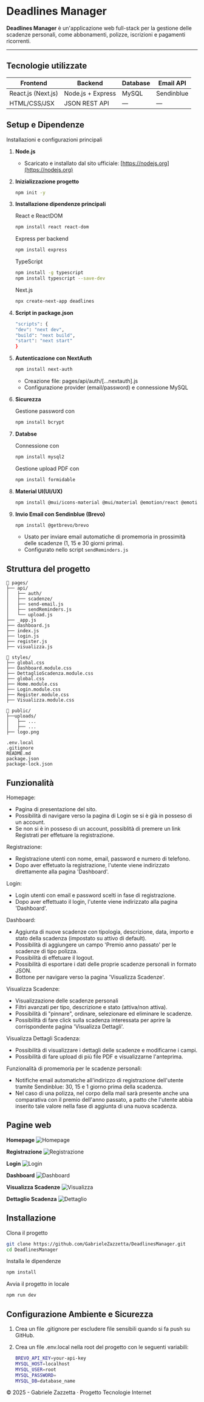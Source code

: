 # Deadlines Manager

**Deadlines Manager** è un'applicazione web full-stack per la gestione delle scadenze personali, come abbonamenti, polizze, iscrizioni e pagamenti ricorrenti.

---

## Tecnologie utilizzate

| Frontend       | Backend        | Database | Email API   |
|----------------|----------------|----------|-------------|
| React.js (Next.js) | Node.js + Express | MySQL    | Sendinblue  |
| HTML/CSS/JSX   | JSON REST API  | — | —  |

## Setup e Dipendenze

Installazioni e configurazioni principali
1. **Node.js**
   - Scaricato e installato dal sito ufficiale: [https://nodejs.org](https://nodejs.org)

2. **Inizializzazione progetto**
   ```bash
   npm init -y
   ```

3. **Installazione dipendenze principali**
    
    React e ReactDOM
    ```bash
    npm install react react-dom
    ```

    Express per backend
    ```bash
    npm install express
    ```

    TypeScript
    ```bash
    npm install -g typescript
    npm install typescript --save-dev
    ```

    Next.js
    ```bash
    npx create-next-app deadlines
    ```

4. **Script in package.json**
    ```bash
    "scripts": {
    "dev": "next dev",
    "build": "next build",
    "start": "next start"
    }
    ```

5. **Autenticazione con NextAuth**
    ```bash
    npm install next-auth
    ```

    - Creazione file: pages/api/auth/[...nextauth].js
    - Configurazione provider (email/password) e connessione MySQL

6. **Sicurezza**

    Gestione password con
    ```bash
    npm install bcrypt
    ```

7. **Databse**
    
    Connessione con
    ```bash
    npm install mysql2
    ```

    Gestione upload PDF con
    ```bash
    npm install formidable
    ```

8. **Material UI(UI/UX)**
    ```bash
    npm install @mui/icons-material @mui/material @emotion/react @emotion/styled 
    ```
9. **Invio Email con Sendinblue (Brevo)**
    ```bash
    npm install @getbrevo/brevo
    ```

    - Usato per inviare email automatiche di promemoria in prossimità delle scadenze (1, 15 e 30 giorni prima).
    - Configurato nello script `sendReminders.js`


## Struttura del progetto

```plaintext
📁 pages/
├── api/
│   ├── auth/
│   ├── scadenze/
│   ├── send-email.js
│   ├── sendReminders.js
│   └── upload.js
├── _app.js
├── dashboard.js
├── index.js
├── login.js
├── register.js
├── visualizza.js

📁 styles/
├── global.css
├── Dashboard.module.css
├── DettaglioScadenza.module.css
├── global.css
├── Home.module.css
├── Login.module.css
├── Register.module.css
├── Visualizza.module.css

📁 public/
├──uploads/
│   ├── ...
│   ├── ...
├── logo.png

.env.local  
.gitignore
README.md  
package.json
package-lock.json
```

## Funzionalità

Homepage:
- Pagina di presentazione del sito.
- Possibilità di navigare verso la pagina di Login se si è già in posseso di un account.
- Se non si è in posseso di un account, possiblità di premere un link Registrati per effetuare la registrazione.

Registrazione:
- Registrazione utenti con nome, email, password e numero di telefono.
- Dopo aver effetuato la registrazione, l'utente viene indirizzato direttamente alla pagina 'Dashboard'.

Login:
- Login utenti con email e password scelti in fase di registrazione.
- Dopo aver effettuato il login, l'utente viene indirizzato alla pagina 'Dashboard'.

Dashboard:
- Aggiunta di nuove scadenze con tipologia, descrizione, data, importo e stato della scadenza (impostato su attivo di default).
- Possibilità di aggiungere un campo 'Premio anno passato' per le scadenze di tipo polizza.
- Possibilità di effetuare il logout.
- Possibilità di esportare i dati delle proprie scadenze personali in formato JSON.
- Bottone per navigare verso la pagina 'Visualizza Scadenze'.

Visualizza Scadenze:
- Visualizzazione delle scadenze personali
- Filtri avanzati per tipo, descrizione e stato (attiva/non attiva).
- Possibilità di "pinnare", ordinare, selezionare ed eliminare le scadenze.
- Possibilità di fare click sulla scadenza interessata per aprire la corrispondente pagina 'Visualizza Dettagli'.

Visualizza Dettagli Scadenza:
- Possibilità di visualizzare i dettagli delle scadenze e modificarne i campi.
- Possibilità di fare upload di più file PDF e visualizzarne l'anteprima.

Funzionalità di promemoria per le scadenze personali:
- Notifiche email automatiche all'indirizzo di registrazione dell'utente tramite Sendinblue: 30, 15 e 1 giorno prima della scadenza.
- Nel caso di una polizza, nel corpo della mail sarà presente anche una comparativa con il premio dell'anno passato, a patto che l'utente abbia inserito tale valore nella fase di aggiunta di una nuova scadenza.

## Pagine web

**Homepage**
![Homepage](./screenshots/homepage.png)

**Registrazione**
![Registrazione](./screenshots/register.png)

**Login**
![Login](./screenshots/login.png)

**Dashboard**
![Dashboard](./screenshots/dashboard.png)

**Visualizza Scadenze**
![Visualizza](./screenshots/visualizza.png)

**Dettaglio Scadenza**
![Dettaglio](./screenshots/dettaglio.png)

## Installazione

Clona il progetto
```bash
git clone https://github.com/GabrieleZazzetta/DeadlinesManager.git
cd DeadlinesManager
```

Installa le dipendenze
```bash
npm install
```

Avvia il progetto in locale
```bash
npm run dev
```

## Configurazione Ambiente e Sicurezza
1. Crea un file .gitignore per escludere file sensibili quando si fa push su GitHub.

2. Crea un file .env.local nella root del progetto con le seguenti variabili:
    ```bash
    BREVO_API_KEY=your-api-key
    MYSQL_HOST=localhost
    MYSQL_USER=root
    MYSQL_PASSWORD=
    MYSQL_DB=database_name
    ```


© 2025 - Gabriele Zazzetta · Progetto Tecnologie Internet
